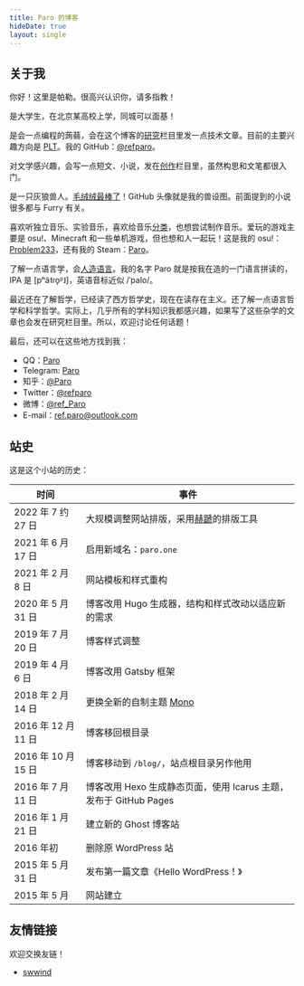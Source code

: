 ```yaml
---
title: Paro 的博客
hideDate: true
layout: single
---
```


## 关于我

你好！这里是帕勒。很高兴认识你，请多指教！

是大学生，在北京某高校上学，同城可以面基！

是会一点编程的蒟蒻，会在这个博客的[研究](/research/)栏目里发一点技术文章。目前的主要兴趣方向是 [PLT](https://en.wikipedia.org/wiki/Programming_language_theory)。我的 GitHub：[@refparo](https://github.com/refparo)。

对文学感兴趣，会写一点短文、小说，发在[创作](/creation/)栏目里，虽然构思和文笔都很入门。

是一只灰狼兽人。[毛绒绒](https://en.wikipedia.org/wiki/Furry_fandom)[最棒了](https://www.bilibili.com/video/BV1H34y1U7Hb/)！GitHub 头像就是我的兽设图。前面提到的小说很多都与 Furry 有关。

喜欢听独立音乐、实验音乐，喜欢给音乐[分类](https://rateyourmusic.com/list/TheScientist/rym-ultimate-box-set/)，也想尝试制作音乐。爱玩的游戏主要是 osu!、Minecraft 和一些单机游戏，但也想和人一起玩！这是我的 osu!：[Problem233](https://osu.ppy.sh/users/5931775)，还有我的 Steam：[Paro](https://steamcommunity.com/id/refparo)。

了解一点语言学，会[人造语言](https://en.wikipedia.org/wiki/Constructed_language)。我的名字 Paro 就是按我在造的一门语言拼读的，IPA 是 <ipa>[pʰä˦ɾo̞ᵝ˩]</ipa>，英语音标近似 <ipa>/ˈpalo/</ipa>。

最近还在了解哲学，已经读了西方哲学史，现在在读存在主义。还了解一点语言哲学和科学哲学。实际上，几乎所有的学科知识我都感兴趣，如果写了这些杂学的文章也会发在研究栏目里。所以，欢迎讨论任何话题！

最后，还可以在这些地方找到我：

- QQ：[Paro](https://qm.qq.com/cgi-bin/qm/qr?k=hFVmcaXe8aYvA1rkKg_D0JQode5z-D_C&noverify=0)
- Telegram: [Paro](https://t.me/refparo)
- 知乎：[@Paro](https://zhihu.com/people/paro_ci)
- Twitter：[@refparo](https://twitter.com/refparo)
- 微博：[@ref_Paro](https://weibo.com/refparo)
- E-mail：[ref.paro@outlook.com](mailto:ref.paro@outlook.com)

## 站史

这是这个小站的历史：

| 时间 | 事件 |
|-|-|
| 2022 年 7 约 27 日 | 大规模调整网站排版，采用[赫蹏](https://github.com/sivan/heti)的排版工具 |
| 2021 年 6 月 17 日 | 启用新域名：`paro.one` |
| 2021 年 2 月 8 日 | 网站模板和样式重构 |
| 2020 年 5 月 31 日 | 博客改用 Hugo 生成器，结构和样式改动以适应新的需求 |
| 2019 年 7 月 20 日 | 博客样式调整 |
| 2019 年 4 月 6 日 | 博客改用 Gatsby 框架 |
| 2018 年 2 月 14 日 | 更换全新的自制主题 [Mono](https://github.com/refparo/hexo-theme-mono) |
| 2016 年 12 月 11 日 | 博客移回根目录 |
| 2016 年 10 月 15 日 | 博客移动到 `/blog/`，站点根目录另作他用 |
| 2016 年 7 月 11 日 | 博客改用 Hexo 生成静态页面，使用 Icarus 主题，发布于 GitHub Pages |
| 2016 年 1 月 21 日 | 建立新的 Ghost 博客站 |
| 2016 年初 | 删除原 WordPress 站 |
| 2015 年 5 月 31 日 | 发布第一篇文章《Hello WordPress！》 |
| 2015 年 5 月 | 网站建立 |

## 友情链接

欢迎交换友链！

- [swwind](https://swwind.me/)
